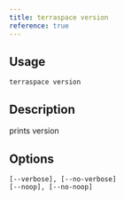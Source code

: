 ```yaml
---
title: terraspace version
reference: true
---
```


## Usage

    terraspace version

## Description

prints version


## Options

```
[--verbose], [--no-verbose]  
[--noop], [--no-noop]        
```

